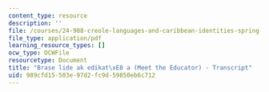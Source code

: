 ```yaml
---
content_type: resource
description: ''
file: /courses/24-908-creole-languages-and-caribbean-identities-spring-2017/989cfd15503e97d2fc9d59850eb6c712_MIT24_908S17_Meet_the_Educator_Creole_300k.pdf
file_type: application/pdf
learning_resource_types: []
ocw_type: OCWFile
resourcetype: Document
title: "Brase lide ak edikat\xE8 a (Meet the Educator) - Transcript"
uid: 989cfd15-503e-97d2-fc9d-59850eb6c712
---
```


